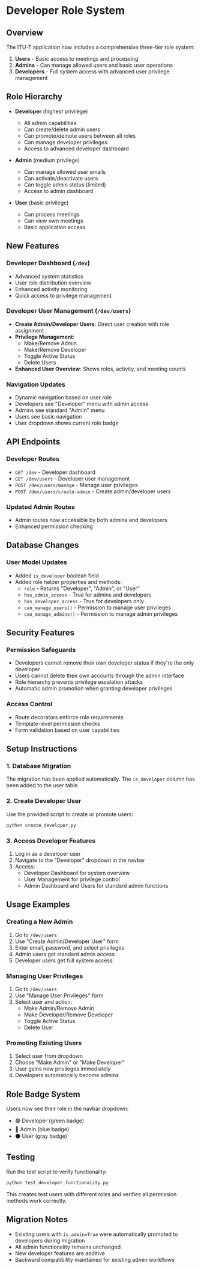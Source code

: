 # Developer Role System

## Overview

The ITU-T application now includes a comprehensive three-tier role system:

1. **Users** - Basic access to meetings and processing
2. **Admins** - Can manage allowed users and basic user operations
3. **Developers** - Full system access with advanced user privilege management

## Role Hierarchy

- **Developer** (highest privilege)
  - All admin capabilities
  - Can create/delete admin users
  - Can promote/demote users between all roles
  - Can manage developer privileges
  - Access to advanced developer dashboard

- **Admin** (medium privilege)
  - Can manage allowed user emails
  - Can activate/deactivate users
  - Can toggle admin status (limited)
  - Access to admin dashboard

- **User** (basic privilege)
  - Can process meetings
  - Can view own meetings
  - Basic application access

## New Features

### Developer Dashboard (`/dev`)
- Advanced system statistics
- User role distribution overview
- Enhanced activity monitoring
- Quick access to privilege management

### Developer User Management (`/dev/users`)
- **Create Admin/Developer Users**: Direct user creation with role assignment
- **Privilege Management**: 
  - Make/Remove Admin
  - Make/Remove Developer
  - Toggle Active Status
  - Delete Users
- **Enhanced User Overview**: Shows roles, activity, and meeting counts

### Navigation Updates
- Dynamic navigation based on user role
- Developers see "Developer" menu with admin access
- Admins see standard "Admin" menu
- Users see basic navigation
- User dropdown shows current role badge

## API Endpoints

### Developer Routes
- `GET /dev` - Developer dashboard
- `GET /dev/users` - Developer user management
- `POST /dev/users/manage` - Manage user privileges
- `POST /dev/users/create-admin` - Create admin/developer users

### Updated Admin Routes
- Admin routes now accessible by both admins and developers
- Enhanced permission checking

## Database Changes

### User Model Updates
- Added `is_developer` boolean field
- Added role helper properties and methods:
  - `role` - Returns "Developer", "Admin", or "User"
  - `has_admin_access` - True for admins and developers
  - `has_developer_access` - True for developers only
  - `can_manage_users()` - Permission to manage user privileges
  - `can_manage_admins()` - Permission to manage admin privileges

## Security Features

### Permission Safeguards
- Developers cannot remove their own developer status if they're the only developer
- Users cannot delete their own accounts through the admin interface
- Role hierarchy prevents privilege escalation attacks
- Automatic admin promotion when granting developer privileges

### Access Control
- Route decorators enforce role requirements
- Template-level permission checks
- Form validation based on user capabilities

## Setup Instructions

### 1. Database Migration
The migration has been applied automatically. The `is_developer` column has been added to the user table.

### 2. Create Developer User
Use the provided script to create or promote users:

```bash
python create_developer.py
```

### 3. Access Developer Features
1. Log in as a developer user
2. Navigate to the "Developer" dropdown in the navbar
3. Access:
   - Developer Dashboard for system overview
   - User Management for privilege control
   - Admin Dashboard and Users for standard admin functions

## Usage Examples

### Creating a New Admin
1. Go to `/dev/users`
2. Use "Create Admin/Developer User" form
3. Enter email, password, and select privileges
4. Admin users get standard admin access
5. Developer users get full system access

### Managing User Privileges
1. Go to `/dev/users`
2. Use "Manage User Privileges" form
3. Select user and action:
   - Make Admin/Remove Admin
   - Make Developer/Remove Developer
   - Toggle Active Status
   - Delete User

### Promoting Existing Users
1. Select user from dropdown
2. Choose "Make Admin" or "Make Developer"
3. User gains new privileges immediately
4. Developers automatically become admins

## Role Badge System

Users now see their role in the navbar dropdown:
- 🟢 Developer (green badge)
- 🔵 Admin (blue badge)  
- ⚫ User (gray badge)

## Testing

Run the test script to verify functionality:

```bash
python test_developer_functionality.py
```

This creates test users with different roles and verifies all permission methods work correctly.

## Migration Notes

- Existing users with `is_admin=True` were automatically promoted to developers during migration
- All admin functionality remains unchanged
- New developer features are additive
- Backward compatibility maintained for existing admin workflows 